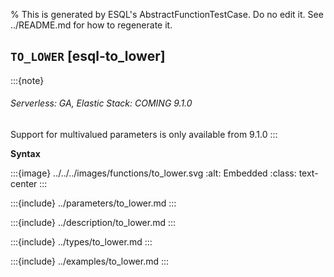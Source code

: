 % This is generated by ESQL's AbstractFunctionTestCase. Do no edit it. See ../README.md for how to regenerate it.

## `TO_LOWER` [esql-to_lower]
:::{note}
###### Serverless: GA, Elastic Stack: COMING 9.1.0
Support for multivalued parameters is only available from 9.1.0
:::

**Syntax**

:::{image} ../../../images/functions/to_lower.svg
:alt: Embedded
:class: text-center
:::


:::{include} ../parameters/to_lower.md
:::

:::{include} ../description/to_lower.md
:::

:::{include} ../types/to_lower.md
:::

:::{include} ../examples/to_lower.md
:::
